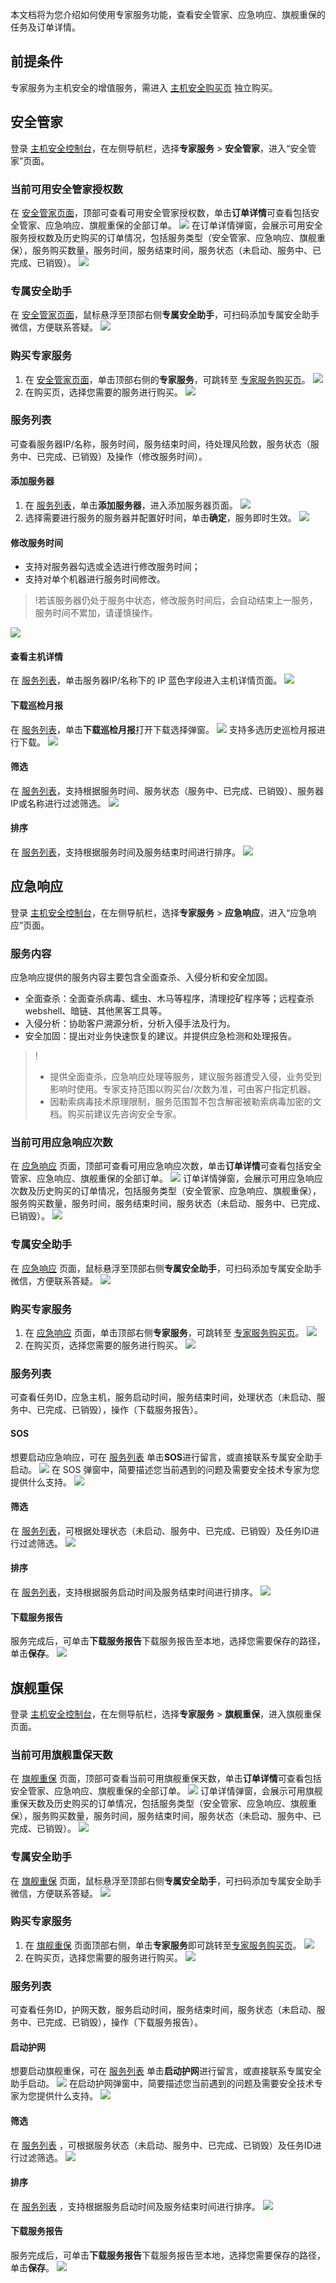 本文档将为您介绍如何使用专家服务功能，查看安全管家、应急响应、旗舰重保的任务及订单详情。

## 前提条件
专家服务为主机安全的增值服务，需进入 [主机安全购买页](https://buy.cloud.tencent.com/yunjing?mode=prepay) 独立购买。

## 安全管家
登录 [主机安全控制台](https://console.cloud.tencent.com/cwp/master)，在左侧导航栏，选择**专家服务** > **安全管家**，进入“安全管家”页面。

### 当前可用安全管家授权数
在 [安全管家页面](https://console.cloud.tencent.com/cwp/master)，顶部可查看可用安全管家授权数，单击**订单详情**可查看包括安全管家、应急响应、旗舰重保的全部订单。
![](https://main.qcloudimg.com/raw/c5262fa4974572b8ec28441ab9c31e64.png)
在订单详情弹窗，会展示可用安全服务授权数及历史购买的订单情况，包括服务类型（安全管家、应急响应、旗舰重保），服务购买数量，服务时间，服务结束时间，服务状态（未启动、服务中、已完成、已销毁）。
![](https://qcloudimg.tencent-cloud.cn/raw/29d9e08a3fe07bc5396b8fa7a75d2ea5.png)

### 专属安全助手
在 [安全管家页面](https://console.cloud.tencent.com/cwp/master)，鼠标悬浮至顶部右侧**专属安全助手**，可扫码添加专属安全助手微信，方便联系答疑。
![](https://qcloudimg.tencent-cloud.cn/raw/e7e9647f6c4b00687e7ff89fa0adbcb9.png)

### 购买专家服务
1. 在 [安全管家页面](https://console.cloud.tencent.com/cwp/master)，单击顶部右侧的**专家服务**，可跳转至 [专家服务购买页](https://buy.cloud.tencent.com/yunjing?mode=master)。
![](https://qcloudimg.tencent-cloud.cn/raw/ce9dc6a1e6ce42376ca8b4ef762488d8.png)
2. 在购买页，选择您需要的服务进行购买。
![](https://main.qcloudimg.com/raw/d09d8d500464bd109a442f6b33388db8.png)

### 服务列表
可查看服务器IP/名称，服务时间，服务结束时间，待处理风险数，服务状态（服务中、已完成、已销毁）及操作（修改服务时间）。

#### 添加服务器
1. 在 [服务列表](https://console.cloud.tencent.com/cwp/master)，单击**添加服务器**，进入添加服务器页面。
![](https://main.qcloudimg.com/raw/f598e54fe8ca1f5121a430991cc198fb.png)
2. 选择需要进行服务的服务器并配置好时间，单击**确定**，服务即时生效。
![](https://main.qcloudimg.com/raw/2846d572ab32c303903fbd6d5da1afbe.png)

#### 修改服务时间
- 支持对服务器勾选或全选进行修改服务时间；
- 支持对单个机器进行服务时间修改。
>!若该服务器仍处于服务中状态，修改服务时间后，会自动结束上一服务，服务时间不累加，请谨慎操作。
>
![](https://main.qcloudimg.com/raw/a01f1b8f64f8d6cfea9fac6b28f41b44.png)

#### 查看主机详情
在 [服务列表](https://console.cloud.tencent.com/cwp/master)，单击服务器IP/名称下的 IP 蓝色字段进入主机详情页面。
![](https://main.qcloudimg.com/raw/0225d1f8085e687a77015e613eb7f08a.png)

#### 下载巡检月报
在 [服务列表](https://console.cloud.tencent.com/cwp/master)，单击**下载巡检月报**打开下载选择弹窗。
![](https://main.qcloudimg.com/raw/f167fef4a54cad2cfc6b5c194a3ab591.png)
支持多选历史巡检月报进行下载。
![](https://main.qcloudimg.com/raw/b578d9488bfc93eaa4bf4f414b33206e.png)

#### 筛选
在 [服务列表](https://console.cloud.tencent.com/cwp/master)，支持根据服务时间、服务状态（服务中、已完成、已销毁）、服务器IP或名称进行过滤筛选。
![](https://main.qcloudimg.com/raw/65b37a68cc353f215e1ed403ad990463.png)

#### 排序
在 [服务列表](https://console.cloud.tencent.com/cwp/master)，支持根据服务时间及服务结束时间进行排序。
![](https://main.qcloudimg.com/raw/5340261d2ee4db3ecc6c715419b9f0ea.png)

## 应急响应
登录 [主机安全控制台](https://console.cloud.tencent.com/cwp/master/respEmergency)，在左侧导航栏，选择**专家服务** > **应急响应**，进入“应急响应”页面。

### 服务内容
应急响应提供的服务内容主要包含全面查杀、入侵分析和安全加固。
- 全面查杀：全面查杀病毒、蠕虫、木马等程序，清理挖矿程序等；远程查杀 webshell、暗链、其他黑客工具等。
- 入侵分析：协助客户溯源分析，分析入侵手法及行为。
- 安全加固：提出对业务快速恢复的建议。并提供应急检测和处理报告。
>!
>- 提供全面查杀，应急响应处理等服务，建议服务器遭受入侵，业务受到影响时使用。专家支持范围以购买台/次数为准，可由客户指定机器。
>- 因勒索病毒技术原理限制，服务范围暂不包含解密被勒索病毒加密的文档。购买前建议先咨询安全专家。


### 当前可用应急响应次数
在 [应急响应](https://console.cloud.tencent.com/cwp/master/respEmergency) 页面，顶部可查看可用应急响应次数，单击**订单详情**可查看包括安全管家、应急响应、旗舰重保的全部订单。
![](https://main.qcloudimg.com/raw/cc2cd48d7a70dbafa406b7fedc7a6ff0.png)
订单详情弹窗，会展示可用应急响应次数及历史购买的订单情况，包括服务类型（安全管家、应急响应、旗舰重保），服务购买数量，服务时间，服务结束时间，服务状态（未启动、服务中、已完成、已销毁）。
![](https://qcloudimg.tencent-cloud.cn/raw/89902bc576e9c2f0191ce4712e162ca1.png)

### 专属安全助手
在 [应急响应](https://console.cloud.tencent.com/cwp/master/respEmergency) 页面，鼠标悬浮至顶部右侧**专属安全助手**，可扫码添加专属安全助手微信，方便联系答疑。
![](https://qcloudimg.tencent-cloud.cn/raw/6a2b356089110af8348c59cd5ed6486a.png)
### 购买专家服务
1. 在 [应急响应](https://console.cloud.tencent.com/cwp/master/respEmergency) 页面，单击顶部右侧**专家服务**，可跳转至 [专家服务购买页](https://buy.cloud.tencent.com/yunjing?mode=master)。
![](https://main.qcloudimg.com/raw/5c0956aeae787df03c724cf065fd18f0.png)
2. 在购买页，选择您需要的服务进行购买。
![](https://qcloudimg.tencent-cloud.cn/raw/afe2b73064f9a4960e77dfa4778dc16b.png)

### 服务列表
可查看任务ID，应急主机，服务启动时间，服务结束时间，处理状态（未启动、服务中、已完成、已销毁），操作（下载服务报告）。

#### SOS
想要启动应急响应，可在 [服务列表](https://console.cloud.tencent.com/cwp/master/respEmergency) 单击**SOS**进行留言，或直接联系专属安全助手启动。
![](https://main.qcloudimg.com/raw/997905d9cd1459c9d22461bc42d0b8f9.png)
在 SOS 弹窗中，简要描述您当前遇到的问题及需要安全技术专家为您提供什么支持。
![](https://main.qcloudimg.com/raw/504f191ba09c272f708a232625dc8f39.png)

#### 筛选
在 [服务列表](https://console.cloud.tencent.com/cwp/master/respEmergency)，可根据处理状态（未启动、服务中、已完成、已销毁）及任务ID进行过滤筛选。
![](https://main.qcloudimg.com/raw/618943c7a8e344449f92eadb499143be.png)

#### 排序
在 [服务列表](https://console.cloud.tencent.com/cwp/master/respEmergency)，支持根据服务启动时间及服务结束时间进行排序。
![](https://main.qcloudimg.com/raw/d93e70851903f52b382007666d745060.png)

#### 下载服务报告
服务完成后，可单击**下载服务报告**下载服务报告至本地，选择您需要保存的路径，单击**保存**。
![](https://main.qcloudimg.com/raw/43f16d6fb7789a1e3b5d00b7c190651b.png)

## 旗舰重保
登录 [主机安全控制台](https://console.cloud.tencent.com/cwp/master/protectNet)，在左侧导航栏，选择**专家服务** > **旗舰重保**，进入旗舰重保页面。

### 当前可用旗舰重保天数
在 [旗舰重保](https://console.cloud.tencent.com/cwp/master/protectNet) 页面，顶部可查看当前可用旗舰重保天数，单击**订单详情**可查看包括安全管家、应急响应、旗舰重保的全部订单。
![](https://qcloudimg.tencent-cloud.cn/raw/0415a8918d2c9894736370dfd70d46d8.png)
订单详情弹窗，会展示可用旗舰重保天数及历史购买的订单情况，包括服务类型（安全管家、应急响应、旗舰重保），服务购买数量，服务时间，服务结束时间，服务状态（未启动、服务中、已完成、已销毁）。
![](https://main.qcloudimg.com/raw/455ff59dda944f77fee6c3483187811a.png)

### 专属安全助手
在 [旗舰重保](https://console.cloud.tencent.com/cwp/master/protectNet) 页面，鼠标悬浮至顶部右侧**专属安全助手**，可扫码添加专属安全助手微信，方便联系答疑。
![](https://qcloudimg.tencent-cloud.cn/raw/9818857e025eb13f6b50bb0157b4be2e.png)

### 购买专家服务
1. 在 [旗舰重保](https://console.cloud.tencent.com/cwp/master/protectNet) 页面顶部右侧，单击**专家服务**即可跳转至[专家服务购买页](https://buy.cloud.tencent.com/yunjing?mode=master)。
![](https://qcloudimg.tencent-cloud.cn/raw/24e8b86531e8989e6dc1f95d88450b53.png)
2. 在购买页，选择您需要的服务进行购买。
![](https://qcloudimg.tencent-cloud.cn/raw/8fb596eeb03e56636e78693e271493b4.png)

### 服务列表
可查看任务ID，护网天数，服务启动时间，服务结束时间，服务状态（未启动、服务中、已完成、已销毁），操作（下载服务报告）。

#### 启动护网
想要启动旗舰重保，可在 [服务列表](https://console.cloud.tencent.com/cwp/master/protectNet) 单击**启动护网**进行留言，或直接联系专属安全助手启动。
![](https://main.qcloudimg.com/raw/8e5363d20f7f892b76e589647ba45d15.png)
在启动护网弹窗中，简要描述您当前遇到的问题及需要安全技术专家为您提供什么支持。
![](https://qcloudimg.tencent-cloud.cn/raw/9d6efdf9898527229dc5511ce423fe04.png)

#### 筛选
在 [服务列表](https://console.cloud.tencent.com/cwp/master/protectNet) ，可根据服务状态（未启动、服务中、已完成、已销毁）及任务ID进行过滤筛选。
![](https://main.qcloudimg.com/raw/ce4f372886e5319436828606c698095a.png)

#### 排序
在 [服务列表](https://console.cloud.tencent.com/cwp/master/protectNet) ，支持根据服务启动时间及服务结束时间进行排序。
![](https://main.qcloudimg.com/raw/ad87dbe3c41abb9a33a0bab971ee8abf.png)

#### 下载服务报告
服务完成后，可单击**下载服务报告**下载服务报告至本地，选择您需要保存的路径，单击**保存**。
![](https://main.qcloudimg.com/raw/49e500c5749f78be84c4e8fed6039b12.png)

